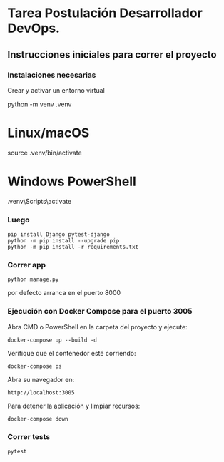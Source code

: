 # Tarea Postulación Desarrollador DevOps.

## Instrucciones iniciales para correr el proyecto

### Instalaciones necesarias

Crear y activar un entorno virtual

python -m venv .venv
# Linux/macOS
source .venv/bin/activate
# Windows PowerShell
.venv\Scripts\activate

### Luego
```
pip install Django pytest-django
python -m pip install --upgrade pip
python -m pip install -r requirements.txt
```
### Correr app
```
python manage.py
```
por defecto arranca en el puerto 8000

### Ejecución con Docker Compose para el puerto 3005

Abra CMD o PowerShell en la carpeta del proyecto y ejecute:
```
docker-compose up --build -d
```
Verifique que el contenedor esté corriendo:
```
docker-compose ps
```
Abra su navegador en:
```
http://localhost:3005
```
Para detener la aplicación y limpiar recursos:
```
docker-compose down
```

### Correr tests
```
pytest
```
